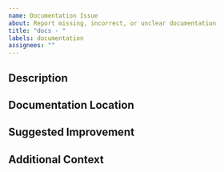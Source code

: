 ```yaml
---
name: Documentation Issue
about: Report missing, incorrect, or unclear documentation
title: "docs - "
labels: documentation
assignees: ""
---
```


## Description
<!-- Describe what's missing, incorrect, or unclear in the documentation. -->

## Documentation Location
<!-- Where is the problematic documentation? (URL, file path, or description) -->

## Suggested Improvement
<!-- How do you suggest we improve the documentation? -->

## Additional Context
<!-- Add any other context or screenshots about the documentation issue here. -->
